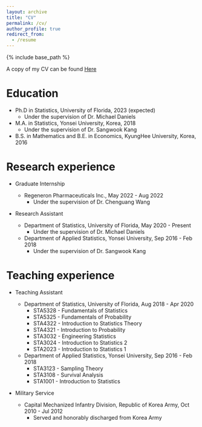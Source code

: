 ```yaml
---
layout: archive
title: "CV"
permalink: /cv/
author_profile: true
redirect_from:
  - /resume
---
```


{% include base_path %}

A copy of my CV can be found [Here](http://woojungbae.github.io/files/CV.pdf)

Education
======
* Ph.D in Statistics, University of Florida, 2023 (expected)
  - Under the supervision of Dr. Michael Daniels
* M.A. in Statistics, Yonsei University, Korea, 2018
  - Under the supervision of Dr. Sangwook Kang
* B.S. in Mathematics and B.E. in Economics, KyungHee University, Korea, 2016

Research experience
======
* Graduate Internship
  - Regeneron Pharmaceuticals Inc., May 2022 - Aug 2022
    + Under the supervision of Dr. Chenguang Wang

* Research Assistant
  - Department of Statistics, University of Florida, May 2020 - Present
    + Under the supervision of Dr. Michael Daniels
  - Department of Applied Statistics, Yonsei University, Sep 2016 - Feb 2018 
    + Under the supervision of Dr. Sangwook Kang

Teaching experience
======
* Teaching Assistant
  - Department of Statistics, University of Florida, Aug 2018 - Apr 2020
    + STA5328 - Fundamentals of Statistics
    + STA5325 - Fundamentals of Probability
    + STA4322 - Introduction to Statistics Theory
    + STA4321 - Introduction to Probability
    + STA3032 - Engineering Statistics
    + STA3024 - Introduction to Statistics 2
    + STA2023 - Introduction to Statistics 1
  - Department of Applied Statistics, Yonsei University, Sep 2016 - Feb 2018 
    + STA3123 - Sampling Theory
    + STA3108 - Survival Analysis
    + STA1001 - Introduction to Statistics
    
* Military Service
  - Capital Mechanized Infantry Division, Republic of Korea Army, Oct 2010 - Jul 2012
    + Served and honorably discharged from Korea Army

<!--
Work experience
======
* Research Assistant
  - Sep 2016 - Feb 2018
    + Department of Applied Statistics, Yonsei University
    + Statistical inference and application of semiparametric quantile residual life models, National Research Foundation of Korea
    + Supervisor: Dr. Sangwook Kang
  - Sep2016 - Apr2017
    + Department of Applied Statistics, Yonsei University
    + Efficient statistical inferences, computing and application of semiparametric accelerated failure time models with induced smoothing, National Research Foundation of Korea
    + Supervisor: Dr. Sangwook Kang
-->
<!--
* Military Service
  - Oct2010 - Jul2012
    + Capital Mechanized Infantry Division, Republic of Korea Army
-->
<!--
Teaching experience
======
* Teaching Assistant
  - University of Florida, Department of Statistics
    + STA4322/STA5328 - Introduction to Statistics Theory
    + STA4321/STA5325 - Introduction to Probability
    + STA 3032 - Engineering Statistics
    + STA 2023 - Introduction to Statistics 1
  - Yonsei University, Department of Applied Statistics
    + STA3123 - Sampling Theory
    + STA3108 - Survival Analysis
    + STA1001 - Introduction to Statistics
-->
